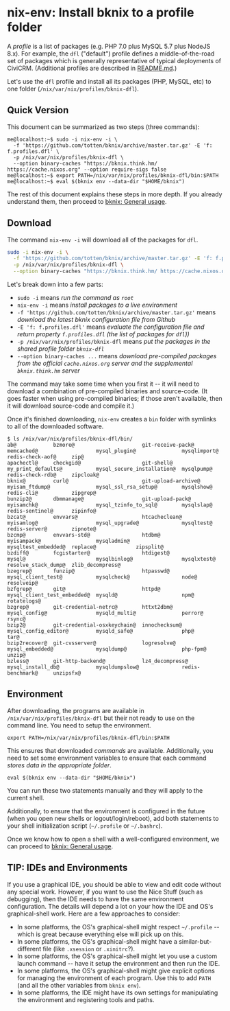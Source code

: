 # nix-env: Install bknix to a profile folder

A *profile* is a list of packages (e.g.  PHP 7.0 plus MySQL 5.7 plus NodeJS 8.x).  For example, the `dfl` ("default") profile defines a
middle-of-the-road set of packages which is generally representative of typical deployments of CiviCRM.  (Additional profiles are described
in [README.md](../README.md).)

Let's use the `dfl` profile and install all its packages (PHP, MySQL, etc) to one folder (`/nix/var/nix/profiles/bknix-dfl`).

## Quick Version

This document can be summarized as two steps (three commands):

```
me@localhost:~$ sudo -i nix-env -i \
  -f 'https://github.com/totten/bknix/archive/master.tar.gz' -E 'f: f.profiles.dfl' \
  -p /nix/var/nix/profiles/bknix-dfl \
  --option binary-caches "https://bknix.think.hm/ https://cache.nixos.org" --option require-sigs false
me@localhost:~$ export PATH=/nix/var/nix/profiles/bknix-dfl/bin:$PATH
me@localhost:~$ eval $(bknix env --data-dir "$HOME/bknix")
```

The rest of this document explains these steps in more depth.  If you
already understand them, then proceed to [bknix: General usage](usage.md).

## Download

The command `nix-env -i` will download all of the packages for `dfl`.

```bash
sudo -i nix-env -i \
  -f 'https://github.com/totten/bknix/archive/master.tar.gz' -E 'f: f.profiles.dfl' \
  -p /nix/var/nix/profiles/bknix-dfl \
  --option binary-caches "https://bknix.think.hm/ https://cache.nixos.org" --option require-sigs false
```

Let's break down into a few parts:

* `sudo -i` means *run the command as `root`*
* `nix-env -i` means *install packages to a live environment*
* `-f 'https://github.com/totten/bknix/archive/master.tar.gz'` means *download the latest bknix configuration file from Github*
* `-E 'f: f.profiles.dfl'` means *evaluate the configuration file and return property `f.profiles.dfl` (the list of packages for `dfl`))*
* `-p /nix/var/nix/profiles/bknix-dfl` means *put the packages in the shared profile folder `bknix-dfl`*
* `--option binary-caches ...` means *download pre-compiled packages from the official `cache.nixos.org` server and the supplemental `bknix.think.hm` server*

The command may take some time when you first it -- it will need to download a combination of pre-compiled binaries and source-code. (It goes
faster when using pre-compiled binaries; if those aren't available, then it will download source-code and compile it.)

Once it's finished downloading, `nix-env` creates a `bin` folder with symlinks to all of the downloaded software.

```
$ ls /nix/var/nix/profiles/bknix-dfl/bin/
ab@            bzmore@                      git-receive-pack@    memcached@                   mysql_plugin@               mysqlimport@         redis-check-aof@     zip@
apachectl@     checkgid@                    git-shell@           my_print_defaults@           mysql_secure_installation@  mysqlpump@           redis-check-rdb@     zipcloak@
bknix@         curl@                        git-upload-archive@  myisam_ftdump@               mysql_ssl_rsa_setup@        mysqlshow@           redis-cli@           zipgrep@
bunzip2@       dbmmanage@                   git-upload-pack@     myisamchk@                   mysql_tzinfo_to_sql@        mysqlslap@           redis-sentinel@      zipinfo@
bzcat@         envvars@                     htcacheclean@        myisamlog@                   mysql_upgrade@              mysqltest@           redis-server@        zipnote@
bzcmp@         envvars-std@                 htdbm@               myisampack@                  mysqladmin@                 mysqltest_embedded@  replace@             zipsplit@
bzdiff@        fcgistarter@                 htdigest@            mysql@                       mysqlbinlog@                mysqlxtest@          resolve_stack_dump@  zlib_decompress@
bzegrep@       funzip@                      htpasswd@            mysql_client_test@           mysqlcheck@                 node@                resolveip@
bzfgrep@       git@                         httpd@               mysql_client_test_embedded@  mysqld@                     npm@                 rotatelogs@
bzgrep@        git-credential-netrc@        httxt2dbm@           mysql_config@                mysqld_multi@               perror@              rsync@
bzip2@         git-credential-osxkeychain@  innochecksum@        mysql_config_editor@         mysqld_safe@                php@                 tar@
bzip2recover@  git-cvsserver@               logresolve@          mysql_embedded@              mysqldump@                  php-fpm@             unzip@
bzless@        git-http-backend@            lz4_decompress@      mysql_install_db@            mysqldumpslow@              redis-benchmark@     unzipsfx@
```

## Environment

After downloading, the programs are available in `/nix/var/nix/profiles/bknix-dfl` but their not ready to use on the command line.  You
need to setup the environment.

```
export PATH=/nix/var/nix/profiles/bknix-dfl/bin:$PATH
```

This ensures that downloaded *commands* are available. Additionally, you need to set some environment
variables to ensure that each command *stores data in the appropriate folder*.

```
eval $(bknix env --data-dir "$HOME/bknix")
```

You can run these two statements manually and they will apply to the current shell.

Additionally, to ensure that the environment is configured in the future (when you open new shells or logout/login/reboot), add
both statements to your shell initialization script (`~/.profile` or `~/.bashrc`).

Once we know how to open a shell with a well-configured environment, we can proceed to [bknix: General usage](usage.md).

## TIP: IDEs and Environments

If you use a graphical IDE, you should be able to view and edit code without any special work.  However, if you want to
use the Nice Stuff (such as debugging), then the IDE needs to have the same environment configuration.  The details
will depend a lot on your how the IDE and OS's graphical-shell work. Here are a few approaches to consider:

* In some platforms, the OS's graphical-shell might respect `~/.profile` -- which is great because everything else will pick up on this.
* In some platforms, the OS's graphical-shell might have a similar-but-different file (like `.xsession` or `.xinitrc`?).
* In some platforms, the OS's graphical-shell might let you use a custom launch command -- have it setup the environment and then run the IDE.
* In some platforms, the OS's graphical-shell might give explicit options for managing the environment of each program. Use this to add `PATH` (and all the other variables from `bknix env`).
* In some platforms, the IDE might have its own settings for manipulating the environment and registering tools and paths.
